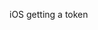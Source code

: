 <!--- code for getting a token, may included cases for successful sign-in and without the sign-in flow --->

iOS getting a token